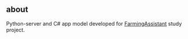 ## about

Python-server and C# app model developed for [FarmingAssistant](https://github.com/advasileva/FarmerCyberAssistant) study project. 
